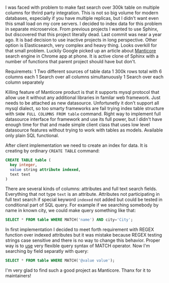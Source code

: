 I was faced with problem to make fast search over 300k table on multiple columns for thrird party integration. This is not so big volume for modern databases, especially if you have multiple replicas, but I didn't want even this small load on my core servers. I decided to index data for this problem in separate microservice. From previous projects I wanted to use Sphinx, but discovered that this project literally dead. Last commit was near a year ago. It is bad decision to use inactive projects in long perspective. Other option is Elasticsearch, very complex and heavy thing. Looks overkill for that small problem. Luckily Google picked up an article about [Manticore](https://docs.manticoresearch.com/latest/html/) search engine in Chrome app at phone. It is active clone of Sphinx with a number of functions that parent project should have but don't.

Requiremets:
1 Two different sources of table data
1 300k rows total with 6 columns each
1 Search over all columns simultanuously
1 Search over each column separately

Killing feature of Manticore product is that it supports mysql protocol that allow use it without any additional libraries in familar web framework. Just needs to be attached as new datasource. Unfortunetly it don't support all mysql dialect, so too smarty frameworks are fail trying index table structure with `SHOW FULL COLUMNS FROM table` command. Right way to implement full datasource interface for framework and use its full power, but I didn't have enough time for that and made simple client class that uses low level datasource features without trying to work with tables as models. Available only plain SQL functional.

After client implementation we need to create an index for data. It is creating by ordinary `CREATE TABLE` command:

```sql
CREATE TABLE table (
  key integer,
  value string attribute indexed,
  text text
)
```

There are several kinds of columns: attributes and full text search fields. Everything that not type `text` is an attribute. Attributes not participating in full text search if special keyword `indexed` not added but could be tested in conditional part of SQL query. For example if we searching somebody by name in known city, we could make query something like that:

```sql
SELECT * FROM table WHERE MATCH('name') AND city='City';
```

In first implementation I decided to meet forth requirement with REGEX function over indexed attributes but it was mistake because REGEX testing strings case sensitive and there is no way to change this behavior. Proper way is to [use](https://manual.manticoresearch.com/Searching/Full_text_matching/Operators#Full-text-operators) very flexible query syntax of MATCH operator. Now I'm searching by field separatly with query:

```sql
SELECT * FROM table WHERE MATCH('@value value');
```

I'm very glad to find such a good project as Manticore. Thanx for it to maintainers!
